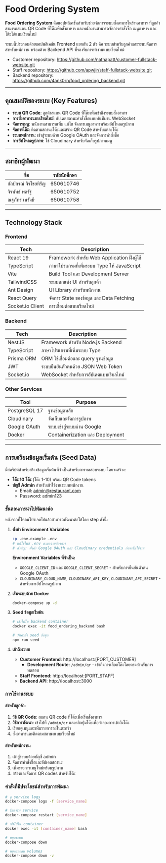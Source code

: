 # Food Ordering System

**Food Ordering System** คือแอปพลิเคชันสำหรับช่วยจัดการระบบสั่งอาหารในร้านอาหาร ที่ลูกค้าสามารถสแกน QR Code ที่โต๊ะเพื่อสั่งอาหาร และพนักงานสามารถจัดการคำสั่งซื้อ เมนูอาหาร และโต๊ะได้แบบเรียลไทม์

ระบบนี้ประกอบด้วยแอปพลิเคชัน Frontend แยกกัน 2 ตัว คือ ระบบสำหรับลูกค้าและระบบจัดการสำหรับพนักงาน พร้อมด้วย Backend API ที่รองรับการทำงานแบบเรียลไทม์

- Customer repository: https://github.com/nathapatt/customer-fullstack-website.git
- Staff repository: https://github.com/apwjir/staff-fullstack-website.git
- Backend repository: https://github.com/4ank0rn/food_ordering_backend.git

---

## คุณสมบัติของระบบ (Key Features)

- **ระบบ QR Code**: ลูกค้าสแกน QR Code ที่โต๊ะเพื่อเข้าถึงระบบสั่งอาหาร
- **การสั่งอาหารแบบเรียลไทม์**: อัปเดตสถานะคำสั่งซื้อแบบทันทีผ่าน WebSocket
- **จัดการเมนู**: พนักงานสามารถเพิ่ม แก้ไข จัดการเมนูอาหารพร้อมอัปโหลดรูปภาพ
- **จัดการโต๊ะ**: ติดตามสถานะโต๊ะและสร้าง QR Code สำหรับแต่ละโต๊ะ
- **ระบบพนักงาน**: เข้าสู่ระบบด้วย Google OAuth และจัดการคำสั่งซื้อ
- **การอัปโหลดรูปภาพ**: ใช้ Cloudinary สำหรับจัดเก็บรูปภาพเมนู

---

## สมาชิกผู้พัฒนา

| ชื่อ                     | รหัสนักศึกษา |
| ---------------------  | ------------ |
| กัลป์กรณ์ จิรไชยหิรัญ        | 650610746    |    
| จิรพัทธ์ พลรัฐ             | 650610752    |
| ณฐภัทร เนรังษี            | 650610758    |

---

## Technology Stack

### Frontend

| Tech                  | Description                                 |
| --------------------- | ------------------------------------------- |
| React 19              | Framework สำหรับ Web Application ฝั่งผู้ใช้ |
| TypeScript            | ภาษาโปรแกรมที่เพิ่มระบบ Type ให้ JavaScript|
| Vite                  | Build Tool และ Development Server          |
| TailwindCSS           | ระบบตกแต่ง UI สำหรับลูกค้า                  |
| Ant Design            | UI Library สำหรับพนักงาน                   |
| React Query           | จัดการ State ของข้อมูล และ Data Fetching    |
| Socket.io Client      | การเชื่อมต่อแบบเรียลไทม์                    |

### Backend

| Tech        | Description                         |
| ----------- | ----------------------------------- |
| NestJS      | Framework สำหรับ Node.js Backend    |
| TypeScript  | ภาษาโปรแกรมที่เพิ่มระบบ Type       |
| Prisma ORM  | ORM ใช้เชื่อมต่อและ query ฐานข้อมูล |
| JWT         | ระบบยืนยันตัวตนด้วย JSON Web Token  |
| Socket.io   | WebSocket สำหรับการอัปเดตแบบเรียลไทม์|

### Other Services

| Tool           | Purpose                          |
| -------------- | -------------------------------- |
| PostgreSQL 17  | ฐานข้อมูลหลัก                    |
| Cloudinary     | จัดเก็บและจัดการรูปภาพ           |
| Google OAuth   | ระบบเข้าสู่ระบบผ่าน Google       |
| Docker         | Containerization และ Deployment  |

---

## การเตรียมข้อมูลเริ่มต้น (Seed Data)

มีสคริปต์สำหรับสร้างข้อมูลเริ่มต้นที่จำเป็นสำหรับการทดสอบระบบ โดยจะสร้าง:

- **โต๊ะ 10 โต๊ะ** (โต๊ะ 1-10) พร้อม QR Code tokens
- **บัญชี Admin** สำหรับเข้าใช้งานระบบพนักงาน
  - Email: admin@restaurant.com
  - Password: admin123

### ขั้นตอนการนำไปพัฒนาต่อ

หลังจากที่โคลนโปรเจคไปแล้วสามารถพัฒนาต่อได้โดย step ดังนี้:

1. **ตั้งค่า Environment Variables**
   ```bash
   cp .env.example .env
   # แก้ไขไฟล์ .env ตามความต้องการ
   # สำคัญ: ตั้งค่า Google OAuth และ Cloudinary credentials ก่อนเริ่มใช้งาน
   ```

   **Environment Variables ที่จำเป็น:**
   - `GOOGLE_CLIENT_ID` และ `GOOGLE_CLIENT_SECRET` - สำหรับการยืนยันตัวตน Google OAuth
   - `CLOUDINARY_CLOUD_NAME`, `CLOUDINARY_API_KEY`, `CLOUDINARY_API_SECRET` - สำหรับการอัปโหลดรูปภาพ

2. **เริ่มระบบด้วย Docker**
   ```bash
   docker-compose up -d
   ```

3. **Seed ข้อมูลเริ่มต้น**
   ```bash
   # เข้าไปใน backend container
   docker exec -it food_ordering_backend bash

   # รันคำสั่ง seed ข้อมูล
   npm run seed
   ```

4. **เข้าถึงระบบ**
   - **Customer Frontend**: http://localhost:[PORT_CUSTOMER]
     - **Development Route**: `/admin/qr` - เข้าถึงการเลือกโต๊ะโดยตรงสำหรับการทดสอบ
   - **Staff Frontend**: http://localhost:[PORT_STAFF]
   - **Backend API**: http://localhost:3000

### การใช้งานระบบ

#### สำหรับลูกค้า:
1. **วิธี QR Code**: สแกน QR code ที่โต๊ะเพื่อเริ่มสั่งอาหาร
2. **วิธีการพัฒนา**: เข้าไปที่ `/admin/qr` และคลิกปุ่มโต๊ะเพื่อจำลองการเข้าถึงโต๊ะ
3. เรียกดูเมนูและเพิ่มรายการลงในตะกร้า
4. สั่งอาหารและติดตามสถานะแบบเรียลไทม์

#### สำหรับพนักงาน:
1. เข้าสู่ระบบด้วยบัญชี admin
2. จัดการคำสั่งซื้อและอัปเดตสถานะ
3. เพิ่มรายการเมนูใหม่พร้อมรูปภาพ
4. สร้างและจัดการ QR codes สำหรับโต๊ะ

### คำสั่งที่มีประโยชน์สำหรับการพัฒนา

```bash
# ดู service logs
docker-compose logs -f [service_name]

# รีสตาร์ท service
docker-compose restart [service_name]

# เข้าไปใน container
docker exec -it [container_name] bash

# หยุดระบบ
docker-compose down

# หยุดและลบ volumes
docker-compose down -v
```